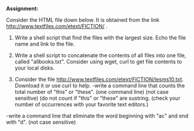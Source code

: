 **Assignment:**

Consider the HTML file down below. It is obtained from the link http://www.textfiles.com/etext/FICTION/ .
1. Write  a shell script that find the files with the largest size. Echo the file name and link to the file.

2. Write a shell script to concatenate the contents of all files into one file, called "allbooks.txt".
Consider using wget, curl
to get file contents to your local disks.

3.  Consider the file  http://www.textfiles.com/etext/FICTION/lesms10.txt. Download it or use curl to help.
-write a  command line that counts the total number of   "this" or "these".  (one command line) (not case sensitive) (do not count if "this" or "these" are sustring.
(check your number of occurrences with your favorite text editors.)

-write a command line that eliminate the word beginning with "ac" and end with "d".
(not case sensitive)
